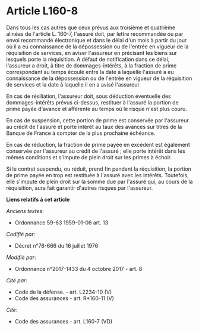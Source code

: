 # Article L160-8

Dans tous les cas autres que ceux prévus aux troisième et quatrième alinéas de l'article L. 160-7, l'assuré doit, par lettre
recommandée ou par envoi recommandé électronique et dans le délai d'un mois à partir du jour où il a eu connaissance de la
dépossession ou de l'entrée en vigueur de la réquisition de services, en aviser l'assureur en précisant les biens sur
lesquels porte la réquisition. A défaut de notification dans ce délai, l'assureur a droit, à titre de dommages-intérêts, à la
fraction de prime correspondant au temps écoulé entre la date à laquelle l'assuré a eu connaissance de la dépossession ou de
l'entrée en vigueur de la réquisition de services et la date à laquelle il en a avisé l'assureur.

En cas de résiliation, l'assureur doit, sous déduction éventuelle des dommages-intérêts prévus ci-dessus, restituer à
l'assuré la portion de prime payée d'avance et afférente au temps où le risque n'est plus couru.

En cas de suspension, cette portion de prime est conservée par l'assureur au crédit de l'assuré et porte intérêt au taux des
avances sur titres de la Banque de France à compter de la plus prochaine échéance.

En cas de réduction, la fraction de prime payée en excédent est également conservée par l'assureur au crédit de l'assuré ;
elle porte intérêt dans les mêmes conditions et s'impute de plein droit sur les primes à échoir.

Si le contrat suspendu, ou réduit, prend fin pendant la réquisition, la portion de prime payée en trop est restituée à
l'assuré avec les intérêts. Toutefois, elle s'impute de plein droit sur la somme due par l'assuré qui, au cours de la
réquisition, aura fait garantir d'autres risques par l'assureur.

**Liens relatifs à cet article**

_Anciens textes_:

  - Ordonnance 59-63 1959-01-06 art. 13

_Codifié par_:

  - Décret n°76-666 du 16 juillet 1976

_Modifié par_:

  - Ordonnance n°2017-1433 du 4 octobre 2017 - art. 8

_Cité par_:

  - Code de la défense. - art. L2234-10 (V)
  - Code des assurances - art. R*160-11 (V)

_Cite_:

  - Code des assurances - art. L160-7 (VD)
